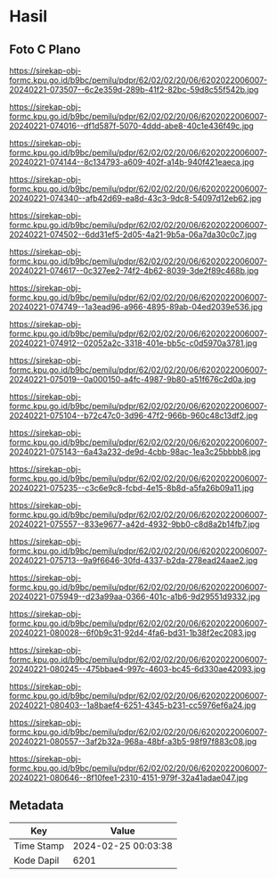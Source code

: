 # Hasil

## Foto C Plano

https://sirekap-obj-formc.kpu.go.id/b9bc/pemilu/pdpr/62/02/02/20/06/6202022006007-20240221-073507--6c2e359d-289b-41f2-82bc-59d8c55f542b.jpg

https://sirekap-obj-formc.kpu.go.id/b9bc/pemilu/pdpr/62/02/02/20/06/6202022006007-20240221-074016--df1d587f-5070-4ddd-abe8-40c1e436f49c.jpg

https://sirekap-obj-formc.kpu.go.id/b9bc/pemilu/pdpr/62/02/02/20/06/6202022006007-20240221-074144--8c134793-a609-402f-a14b-940f421eaeca.jpg

https://sirekap-obj-formc.kpu.go.id/b9bc/pemilu/pdpr/62/02/02/20/06/6202022006007-20240221-074340--afb42d69-ea8d-43c3-9dc8-54097d12eb62.jpg

https://sirekap-obj-formc.kpu.go.id/b9bc/pemilu/pdpr/62/02/02/20/06/6202022006007-20240221-074502--6dd31ef5-2d05-4a21-9b5a-06a7da30c0c7.jpg

https://sirekap-obj-formc.kpu.go.id/b9bc/pemilu/pdpr/62/02/02/20/06/6202022006007-20240221-074617--0c327ee2-74f2-4b62-8039-3de2f89c468b.jpg

https://sirekap-obj-formc.kpu.go.id/b9bc/pemilu/pdpr/62/02/02/20/06/6202022006007-20240221-074749--1a3ead96-a966-4895-89ab-04ed2039e536.jpg

https://sirekap-obj-formc.kpu.go.id/b9bc/pemilu/pdpr/62/02/02/20/06/6202022006007-20240221-074912--02052a2c-3318-401e-bb5c-c0d5970a3781.jpg

https://sirekap-obj-formc.kpu.go.id/b9bc/pemilu/pdpr/62/02/02/20/06/6202022006007-20240221-075019--0a000150-a4fc-4987-9b80-a51f676c2d0a.jpg

https://sirekap-obj-formc.kpu.go.id/b9bc/pemilu/pdpr/62/02/02/20/06/6202022006007-20240221-075104--b72c47c0-3d96-47f2-966b-960c48c13df2.jpg

https://sirekap-obj-formc.kpu.go.id/b9bc/pemilu/pdpr/62/02/02/20/06/6202022006007-20240221-075143--6a43a232-de9d-4cbb-98ac-1ea3c25bbbb8.jpg

https://sirekap-obj-formc.kpu.go.id/b9bc/pemilu/pdpr/62/02/02/20/06/6202022006007-20240221-075235--c3c6e9c8-fcbd-4e15-8b8d-a5fa26b09a11.jpg

https://sirekap-obj-formc.kpu.go.id/b9bc/pemilu/pdpr/62/02/02/20/06/6202022006007-20240221-075557--833e9677-a42d-4932-9bb0-c8d8a2b14fb7.jpg

https://sirekap-obj-formc.kpu.go.id/b9bc/pemilu/pdpr/62/02/02/20/06/6202022006007-20240221-075713--9a9f6646-30fd-4337-b2da-278ead24aae2.jpg

https://sirekap-obj-formc.kpu.go.id/b9bc/pemilu/pdpr/62/02/02/20/06/6202022006007-20240221-075949--d23a99aa-0366-401c-a1b6-9d29551d9332.jpg

https://sirekap-obj-formc.kpu.go.id/b9bc/pemilu/pdpr/62/02/02/20/06/6202022006007-20240221-080028--6f0b9c31-92d4-4fa6-bd31-1b38f2ec2083.jpg

https://sirekap-obj-formc.kpu.go.id/b9bc/pemilu/pdpr/62/02/02/20/06/6202022006007-20240221-080245--475bbae4-997c-4603-bc45-6d330ae42093.jpg

https://sirekap-obj-formc.kpu.go.id/b9bc/pemilu/pdpr/62/02/02/20/06/6202022006007-20240221-080403--1a8baef4-6251-4345-b231-cc5976ef6a24.jpg

https://sirekap-obj-formc.kpu.go.id/b9bc/pemilu/pdpr/62/02/02/20/06/6202022006007-20240221-080557--3af2b32a-968a-48bf-a3b5-98f97f883c08.jpg

https://sirekap-obj-formc.kpu.go.id/b9bc/pemilu/pdpr/62/02/02/20/06/6202022006007-20240221-080646--8f10fee1-2310-4151-979f-32a41adae047.jpg


## Metadata

| Key        | Value               |
| ---------- | ------------------- |
| Time Stamp | 2024-02-25 00:03:38 |
| Kode Dapil | 6201                |



